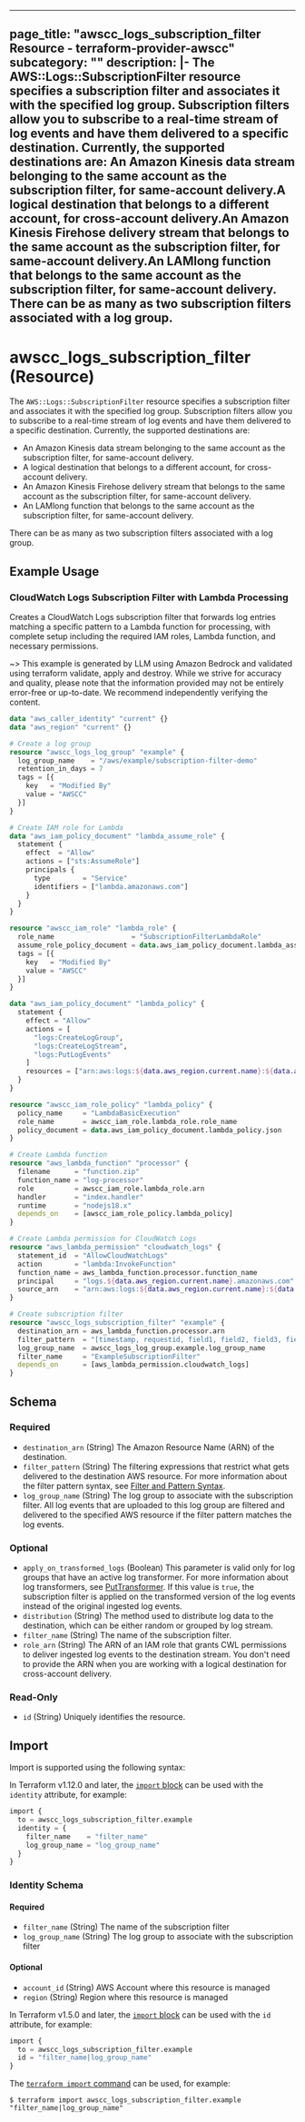 
---
page_title: "awscc_logs_subscription_filter Resource - terraform-provider-awscc"
subcategory: ""
description: |-
  The AWS::Logs::SubscriptionFilter resource specifies a subscription filter and associates it with the specified log group. Subscription filters allow you to subscribe to a real-time stream of log events and have them delivered to a specific destination. Currently, the supported destinations are:
  An Amazon Kinesis data stream belonging to the same account as the subscription filter, for same-account delivery.A logical destination that belongs to a different account, for cross-account delivery.An Amazon Kinesis Firehose delivery stream that belongs to the same account as the subscription filter, for same-account delivery.An LAMlong function that belongs to the same account as the subscription filter, for same-account delivery.
  There can be as many as two subscription filters associated with a log group.
---

# awscc_logs_subscription_filter (Resource)

The ``AWS::Logs::SubscriptionFilter`` resource specifies a subscription filter and associates it with the specified log group. Subscription filters allow you to subscribe to a real-time stream of log events and have them delivered to a specific destination. Currently, the supported destinations are:
  +  An Amazon Kinesis data stream belonging to the same account as the subscription filter, for same-account delivery.
  +  A logical destination that belongs to a different account, for cross-account delivery.
  +  An Amazon Kinesis Firehose delivery stream that belongs to the same account as the subscription filter, for same-account delivery.
  +  An LAMlong function that belongs to the same account as the subscription filter, for same-account delivery.
  
 There can be as many as two subscription filters associated with a log group.

## Example Usage

### CloudWatch Logs Subscription Filter with Lambda Processing

Creates a CloudWatch Logs subscription filter that forwards log entries matching a specific pattern to a Lambda function for processing, with complete setup including the required IAM roles, Lambda function, and necessary permissions.

~> This example is generated by LLM using Amazon Bedrock and validated using terraform validate, apply and destroy. While we strive for accuracy and quality, please note that the information provided may not be entirely error-free or up-to-date. We recommend independently verifying the content.

```terraform
data "aws_caller_identity" "current" {}
data "aws_region" "current" {}

# Create a log group
resource "awscc_logs_log_group" "example" {
  log_group_name    = "/aws/example/subscription-filter-demo"
  retention_in_days = 7
  tags = [{
    key   = "Modified By"
    value = "AWSCC"
  }]
}

# Create IAM role for Lambda
data "aws_iam_policy_document" "lambda_assume_role" {
  statement {
    effect  = "Allow"
    actions = ["sts:AssumeRole"]
    principals {
      type        = "Service"
      identifiers = ["lambda.amazonaws.com"]
    }
  }
}

resource "awscc_iam_role" "lambda_role" {
  role_name                   = "SubscriptionFilterLambdaRole"
  assume_role_policy_document = data.aws_iam_policy_document.lambda_assume_role.json
  tags = [{
    key   = "Modified By"
    value = "AWSCC"
  }]
}

data "aws_iam_policy_document" "lambda_policy" {
  statement {
    effect = "Allow"
    actions = [
      "logs:CreateLogGroup",
      "logs:CreateLogStream",
      "logs:PutLogEvents"
    ]
    resources = ["arn:aws:logs:${data.aws_region.current.name}:${data.aws_caller_identity.current.account_id}:log-group:/aws/lambda/*"]
  }
}

resource "awscc_iam_role_policy" "lambda_policy" {
  policy_name     = "LambdaBasicExecution"
  role_name       = awscc_iam_role.lambda_role.role_name
  policy_document = data.aws_iam_policy_document.lambda_policy.json
}

# Create Lambda function
resource "aws_lambda_function" "processor" {
  filename      = "function.zip"
  function_name = "log-processor"
  role          = awscc_iam_role.lambda_role.arn
  handler       = "index.handler"
  runtime       = "nodejs18.x"
  depends_on    = [awscc_iam_role_policy.lambda_policy]
}

# Create Lambda permission for CloudWatch Logs
resource "aws_lambda_permission" "cloudwatch_logs" {
  statement_id  = "AllowCloudWatchLogs"
  action        = "lambda:InvokeFunction"
  function_name = aws_lambda_function.processor.function_name
  principal     = "logs.${data.aws_region.current.name}.amazonaws.com"
  source_arn    = "arn:aws:logs:${data.aws_region.current.name}:${data.aws_caller_identity.current.account_id}:log-group:/aws/example/subscription-filter-demo:*"
}

# Create subscription filter
resource "awscc_logs_subscription_filter" "example" {
  destination_arn = aws_lambda_function.processor.arn
  filter_pattern  = "[timestamp, requestid, field1, field2, field3, field4, field5, field6, field7]"
  log_group_name  = awscc_logs_log_group.example.log_group_name
  filter_name     = "ExampleSubscriptionFilter"
  depends_on      = [aws_lambda_permission.cloudwatch_logs]
}
```

<!-- schema generated by tfplugindocs -->
## Schema

### Required

- `destination_arn` (String) The Amazon Resource Name (ARN) of the destination.
- `filter_pattern` (String) The filtering expressions that restrict what gets delivered to the destination AWS resource. For more information about the filter pattern syntax, see [Filter and Pattern Syntax](https://docs.aws.amazon.com/AmazonCloudWatch/latest/logs/FilterAndPatternSyntax.html).
- `log_group_name` (String) The log group to associate with the subscription filter. All log events that are uploaded to this log group are filtered and delivered to the specified AWS resource if the filter pattern matches the log events.

### Optional

- `apply_on_transformed_logs` (Boolean) This parameter is valid only for log groups that have an active log transformer. For more information about log transformers, see [PutTransformer](https://docs.aws.amazon.com/AmazonCloudWatchLogs/latest/APIReference/API_PutTransformer.html).
 If this value is ``true``, the subscription filter is applied on the transformed version of the log events instead of the original ingested log events.
- `distribution` (String) The method used to distribute log data to the destination, which can be either random or grouped by log stream.
- `filter_name` (String) The name of the subscription filter.
- `role_arn` (String) The ARN of an IAM role that grants CWL permissions to deliver ingested log events to the destination stream. You don't need to provide the ARN when you are working with a logical destination for cross-account delivery.

### Read-Only

- `id` (String) Uniquely identifies the resource.

## Import

Import is supported using the following syntax:

In Terraform v1.12.0 and later, the [`import` block](https://developer.hashicorp.com/terraform/language/import) can be used with the `identity` attribute, for example:

```terraform
import {
  to = awscc_logs_subscription_filter.example
  identity = {
    filter_name    = "filter_name"
    log_group_name = "log_group_name"
  }
}
```

<!-- schema generated by tfplugindocs -->
### Identity Schema

#### Required

- `filter_name` (String) The name of the subscription filter
- `log_group_name` (String) The log group to associate with the subscription filter

#### Optional

- `account_id` (String) AWS Account where this resource is managed
- `region` (String) Region where this resource is managed

In Terraform v1.5.0 and later, the [`import` block](https://developer.hashicorp.com/terraform/language/import) can be used with the `id` attribute, for example:

```terraform
import {
  to = awscc_logs_subscription_filter.example
  id = "filter_name|log_group_name"
}
```

The [`terraform import` command](https://developer.hashicorp.com/terraform/cli/commands/import) can be used, for example:

```shell
$ terraform import awscc_logs_subscription_filter.example "filter_name|log_group_name"
```
